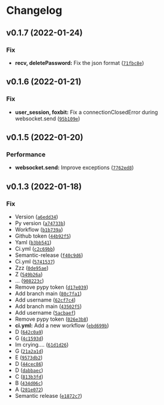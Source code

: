 # Changelog

<!--next-version-placeholder-->

## v0.1.7 (2022-01-24)
### Fix
* **recv, deletePassword:** Fix the json format ([`71fbc8e`](https://github.com/kinhosz/Saturn/commit/71fbc8e4acf8d302d36f2d44bff0644b1e74e21b))

## v0.1.6 (2022-01-21)
### Fix
* **user_session, foxbit:** Fix a connectionClosedError during websocket.send ([`95b109e`](https://github.com/kinhosz/Saturn/commit/95b109e5b27aced8c8398ec9787643abf89b2c28))

## v0.1.5 (2022-01-20)
### Performance
* **websocket.send:** Improve exceptions ([`7762ed8`](https://github.com/kinhosz/Saturn/commit/7762ed8d6ed7cbdf754a158c05fcff50e9fe8466))

## v0.1.3 (2022-01-18)
### Fix
* Version ([`a6edd34`](https://github.com/kinhosz/Saturn/commit/a6edd34d241e0e228af2e054a6813f012645ef33))
* Py version ([`a74733b`](https://github.com/kinhosz/Saturn/commit/a74733b92e963a078d9dd3505b2f57f844b3ec4d))
* Workflow ([`b1b739a`](https://github.com/kinhosz/Saturn/commit/b1b739aa8cd71ddd2e93173c565e6e2324eaa13e))
* Github token ([`44b92f5`](https://github.com/kinhosz/Saturn/commit/44b92f5dae64b6490faa1a3ea9f210e85a2bb477))
* Yaml ([`b3bb541`](https://github.com/kinhosz/Saturn/commit/b3bb54156d4988257b2975c214e644e81d3d94b6))
* Ci.yml ([`c2c69bb`](https://github.com/kinhosz/Saturn/commit/c2c69bb5b434341e30b169013fd3e3edd3623ee1))
* Semantic-release ([`f40c9d6`](https://github.com/kinhosz/Saturn/commit/f40c9d64b1c9747db0fae9f0aa604edc29b43b4f))
* Ci.yml ([`5741537`](https://github.com/kinhosz/Saturn/commit/5741537d019466739043174d45137d5b12c9366f))
* Zzz ([`0de95ae`](https://github.com/kinhosz/Saturn/commit/0de95ae1e439545081a6fac41e1895c92d0a5196))
* Z ([`549b26a`](https://github.com/kinhosz/Saturn/commit/549b26a1d2106534222b8dc5add112f3efc3b668))
* ... ([`908223c`](https://github.com/kinhosz/Saturn/commit/908223c47643c6f68e1b526295d5868cf9ea8a00))
* Remove pypy token ([`d17e039`](https://github.com/kinhosz/Saturn/commit/d17e039f8715d4d72ca71cb99dea36e032b12ee5))
* Add branch main ([`80c7fa1`](https://github.com/kinhosz/Saturn/commit/80c7fa1ceeb632dcc7914e7b7f1767fd315cd539))
* Add username ([`62cf7c4`](https://github.com/kinhosz/Saturn/commit/62cf7c4d42d126daced769a26f31128e4bcd7446))
* Add branch main ([`43502f5`](https://github.com/kinhosz/Saturn/commit/43502f593d7d1b30d99a796b435b7b4b95ccbf32))
* Add username ([`5acbaef`](https://github.com/kinhosz/Saturn/commit/5acbaef2a384b3f38baf03608bde8688f586f27c))
* Remove pypy token ([`026e3b8`](https://github.com/kinhosz/Saturn/commit/026e3b8f3bc4a5af10b0bf4a254b3621d467ddee))
* **ci.yml:** Add a new workflow ([`ebd699b`](https://github.com/kinhosz/Saturn/commit/ebd699b85702d2e63909d290fd8b961604434880))
* D ([`642c0a9`](https://github.com/kinhosz/Saturn/commit/642c0a93a42305457bee7d6d956956395b1995f2))
* G ([`4c1593d`](https://github.com/kinhosz/Saturn/commit/4c1593d256ce6b2bbe83a4bdaa90ee55b6cab13f))
* Im crying.... ([`61d1d26`](https://github.com/kinhosz/Saturn/commit/61d1d265e6f28da0e4d7cb7c0510b2ecf599b52d))
* G ([`21a2a1d`](https://github.com/kinhosz/Saturn/commit/21a2a1d37c66a97a76a33fb78e632b230e89bd69))
* E ([`9573db2`](https://github.com/kinhosz/Saturn/commit/9573db2de4748ff73eb630cc392f89306ef26251))
* D ([`44cec86`](https://github.com/kinhosz/Saturn/commit/44cec860e163e3e7b4a8d547ac87c86f673f4357))
* D ([`dabbaec`](https://github.com/kinhosz/Saturn/commit/dabbaece43a9eedae3b808d6991b3831bc0d0383))
* C ([`813b3fd`](https://github.com/kinhosz/Saturn/commit/813b3fd860785b99f02823014e14ed7f234525c1))
* B ([`434d06c`](https://github.com/kinhosz/Saturn/commit/434d06ca69a36823bceb0748cfb276f1c0a2cbfd))
* A ([`281e072`](https://github.com/kinhosz/Saturn/commit/281e072cea835a00fd83f5711acad616ce68ed64))
* Semantic release ([`e1872c7`](https://github.com/kinhosz/Saturn/commit/e1872c7501c30400d93be73fb91c13996359d18a))
